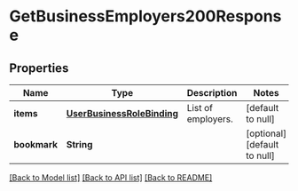 # GetBusinessEmployers200Response

## Properties
Name | Type | Description | Notes
------------ | ------------- | ------------- | -------------
**items** | [**UserBusinessRoleBinding**](UserBusinessRoleBinding.md) | List of employers. | [default to null]
**bookmark** | **String** |  | [optional] [default to null]

[[Back to Model list]](../README.md#documentation-for-models) [[Back to API list]](../README.md#documentation-for-api-endpoints) [[Back to README]](../README.md)


